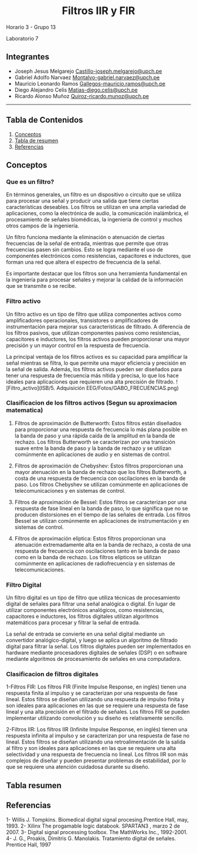 <h1 align="center"> Filtros IIR y FIR </h1>
Horario 3 - Grupo 13 

Laboratorio 7

## Integrantes

* Joseph Jesus Melgarejo Castillo-joseph.melgarejo@upch.pe
* Gabriel Adolfo Narvaez Montalvo-gabriel.narvaez@upch.pe
* Mauricio Leonardo Ramos Gallegos-mauricio.ramos@upch.pe
* Diego Alejandro Celis Matias-diego.celis@upch.pe 
* Ricardo Alonso Muñoz Quiroz-ricardo.munoz@upch.pe
---
## Tabla de Contenidos
1. [Conceptos](#Conceptos)
2. [Tabla de resumen](https://github.com/JosephJesus24/GrupoSe-ales/blob/main/ISB/7.%20Filtro%20de%20se%C3%B1al%20ECG/Filtros_IIR_y_FIR.md#tabla-resumen)
3. [Referencias](https://github.com/JosephJesus24/GrupoSe-ales/blob/main/ISB/7.%20Filtro%20de%20se%C3%B1al%20ECG/Filtros_IIR_y_FIR.md#tabla-resumen)


## Conceptos

### Que es un filtro?

En términos generales, un filtro es un dispositivo o circuito que se utiliza para procesar una señal y producir una salida que tiene ciertas características deseables. Los filtros se utilizan en una amplia variedad de aplicaciones, como la electrónica de audio, la comunicación inalámbrica, el procesamiento de señales biomédicas, la ingeniería de control y muchos otros campos de la ingeniería.

Un filtro funciona mediante la eliminación o atenuación de ciertas frecuencias de la señal de entrada, mientras que permite que otras frecuencias pasen sin cambios. Esto se logra mediante el uso de componentes electrónicos como resistencias, capacitores e inductores, que forman una red que altera el espectro de frecuencia de la señal.

Es importante destacar que los filtros son una herramienta fundamental en la ingeniería para procesar señales y mejorar la calidad de la información que se transmite o se recibe.

### Filtro activo
Un filtro activo es un tipo de filtro que utiliza componentes activos como amplificadores operacionales, transistores o amplificadores de instrumentación para mejorar sus características de filtrado. A diferencia de los filtros pasivos, que utilizan componentes pasivos como resistencias, capacitores e inductores, los filtros activos pueden proporcionar una mayor precisión y un mayor control en la respuesta de frecuencia.

La principal ventaja de los filtros activos es su capacidad para amplificar la señal mientras se filtra, lo que permite una mayor eficiencia y precisión en la señal de salida. Además, los filtros activos pueden ser diseñados para tener una respuesta de frecuencia más nítida y precisa, lo que los hace ideales para aplicaciones que requieren una alta precisión de filtrado.
![Filtro_activo](ISB/5. Adquisición EEG/Fotos/GABO_FRECUENCIAS.png)

### Clasificacion de los filtros activos (Segun su aproximacion matematica) 

1. Filtros de aproximación de Butterworth: Estos filtros están diseñados para proporcionar una respuesta de frecuencia lo más plana posible en la banda de paso y una rápida caída de la amplitud en la banda de rechazo. Los filtros Butterworth se caracterizan por una transición suave entre la banda de paso y la banda de rechazo y se utilizan comúnmente en aplicaciones de audio y en sistemas de control.

2. Filtros de aproximación de Chebyshev: Estos filtros proporcionan una mayor atenuación en la banda de rechazo que los filtros Butterworth, a costa de una respuesta de frecuencia con oscilaciones en la banda de paso. Los filtros Chebyshev se utilizan comúnmente en aplicaciones de telecomunicaciones y en sistemas de control.

3. Filtros de aproximación de Bessel: Estos filtros se caracterizan por una respuesta de fase lineal en la banda de paso, lo que significa que no se producen distorsiones en el tiempo de las señales de entrada. Los filtros Bessel se utilizan comúnmente en aplicaciones de instrumentación y en sistemas de control.

4. Filtros de aproximación elíptica: Estos filtros proporcionan una atenuación extremadamente alta en la banda de rechazo, a costa de una respuesta de frecuencia con oscilaciones tanto en la banda de paso como en la banda de rechazo. Los filtros elípticos se utilizan comúnmente en aplicaciones de radiofrecuencia y en sistemas de telecomunicaciones.

###  Filtro Digital

Un filtro digital es un tipo de filtro que utiliza técnicas de procesamiento digital de señales para filtrar una señal analógica o digital. En lugar de utilizar componentes electrónicos analógicos, como resistencias, capacitores e inductores, los filtros digitales utilizan algoritmos matemáticos para procesar y filtrar la señal de entrada.

La señal de entrada se convierte en una señal digital mediante un convertidor analógico-digital, y luego se aplica un algoritmo de filtrado digital para filtrar la señal. Los filtros digitales pueden ser implementados en hardware mediante procesadores digitales de señales (DSP) o en software mediante algoritmos de procesamiento de señales en una computadora.


### Clasificacion de filtros digitales

1-Filtros FIR: Los filtros FIR (Finite Impulse Response, en inglés) tienen una respuesta finita al impulso y se caracterizan por una respuesta de fase lineal. Estos filtros se diseñan utilizando una respuesta de impulso finita y son ideales para aplicaciones en las que se requiere una respuesta de fase lineal y una alta precisión en el filtrado de señales. Los filtros FIR se pueden implementar utilizando convolución y su diseño es relativamente sencillo.

2-Filtros IIR: Los filtros IIR (Infinite Impulse Response, en inglés) tienen una respuesta infinita al impulso y se caracterizan por una respuesta de fase no lineal. Estos filtros se diseñan utilizando una retroalimentación de la salida al filtro y son ideales para aplicaciones en las que se requiere una alta selectividad y una respuesta de frecuencia no lineal. Los filtros IIR son más complejos de diseñar y pueden presentar problemas de estabilidad, por lo que se requiere una atención cuidadosa durante su diseño.


## Tabla resumen


## Referencias
1- Willis J. Tompkins. Biomedical digital signal procesing.Prentice Hall,
may, 1993. 
2- Xilinx The progamable logic databook. SPARTAN3 , marzo 2 de 2007. 
3- Digital signal processing toolbox. The MathWorks Inc., 1992-2001.
4- J. G., Proakis, Dimitris G. Manolakis. Tratamiento digital de señales.
Prentice Hall, 1997
